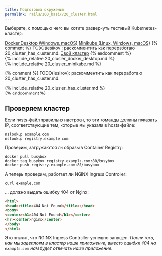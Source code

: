```yaml
---
title: Подготовка окружения
permalink: rails/100_basic/20_cluster.html
---
```


Выберите, с помощью чего вы хотите развернуть тестовый Kubernetes-кластер:

<div class="tabs">
<a href="javascript:void(0)" class="tabs__btn tabs__install__btn" onclick="openTab(event, 'tabs__install__btn', 'tabs__install__content', 'tab__install__docker')">Docker Desktop (Windows, macOS)</a>
<a href="javascript:void(0)" class="tabs__btn tabs__install__btn" onclick="openTab(event, 'tabs__install__btn', 'tabs__install__content', 'tab__install__minikube')">Minikube (Linux, Windows, macOS)</a>
{% comment %} TODO(lesikov): раскомментить как переработаю 20_cluster_has_cluster.md.
<a href="javascript:void(0)" class="tabs__btn tabs__install__btn" onclick="openTab(event, 'tabs__install__btn', 'tabs__install__content', 'tab__install__ihave')">Свой кластер</a>
{% endcomment %}
</div>

<div id="tab__install__docker" class="tabs__content tabs__install__content" markdown="1">
{% include_relative 20_cluster_docker_desktop.md %}
</div>

<div id="tab__install__minikube" class="tabs__content tabs__install__content" markdown="1">
{% include_relative 20_cluster_minikube.md %}
</div>


{% comment %} TODO(lesikov): раскомментить как переработаю 20_cluster_has_cluster.md.
<div id="tab__install__ihave" class="tabs__content tabs__install__content" markdown="1">
{% include_relative 20_cluster_has_cluster.md %}
</div>
{% endcomment %}

## Проверяем кластер

Если hosts-файл правильно настроен, то эти команды должны показать IP, соответствующие тем, которые мы указали в hosts-файле:
```shell
nslookup example.com
nslookup registry.example.com
```

Проверим, загружаются ли образы в Container Registry:
```shell
docker pull busybox
docker tag busybox registry.example.com:80/busybox
docker push registry.example.com:80/busybox
```

А теперь проверим, работает ли NGINX Ingress Controller:
```shell
curl example.com
```
… должно выдать ошибку 404 от Nginx:
```html
<html>
<head><title>404 Not Found</title></head>
<body>
<center><h1>404 Not Found</h1></center>
<hr><center>nginx</center>
</body>
</html>
```
Это значит, что NGINX Ingress Controller успешно запущен.
_После того, как мы задеплоим в кластер наше приложение, вместо ошибки 404 на `example.com` нам будет отвечать наше приложение._

<div id="go-forth-button">
    <go-forth url="30_deploy.html" label="Деплой приложения" framework="{{ page.label_framework }}" ci="{{ page.label_ci }}" guide-code="{{ page.guide_code }}" base-url="{{ site.baseurl }}"></go-forth>
</div>
